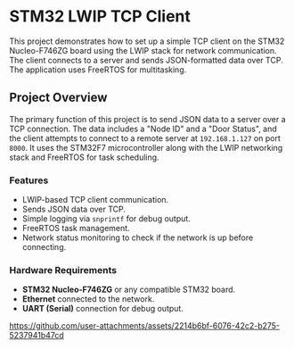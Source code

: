 # STM32 LWIP TCP Client

This project demonstrates how to set up a simple TCP client on the STM32 Nucleo-F746ZG board using the LWIP stack for network communication. The client connects to a server and sends JSON-formatted data over TCP. The application uses FreeRTOS for multitasking.

## Project Overview

The primary function of this project is to send JSON data to a server over a TCP connection. The data includes a "Node ID" and a "Door Status", and the client attempts to connect to a remote server at `192.168.1.127` on port `8000`. It uses the STM32F7 microcontroller along with the LWIP networking stack and FreeRTOS for task scheduling.

### Features
- LWIP-based TCP client communication.
- Sends JSON data over TCP.
- Simple logging via `snprintf` for debug output.
- FreeRTOS task management.
- Network status monitoring to check if the network is up before connecting.

### Hardware Requirements
- **STM32 Nucleo-F746ZG** or any compatible STM32 board.
- **Ethernet** connected to the network.
- **UART (Serial)** connection for debug output.


https://github.com/user-attachments/assets/2214b6bf-6076-42c2-b275-5237941b47cd

